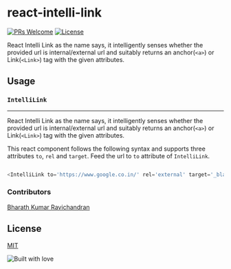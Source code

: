 # react-intelli-link

[![PRs Welcome](https://img.shields.io/badge/contributions-welcome-blue.svg)](CONTRIBUTING) [![License](https://img.shields.io/badge/license-MIT-brightgreen.svg)](LICENSE)

React Intelli Link as the name says, it intelligently senses whether the provided url is internal/external url and suitably returns an anchor(`<a>`) or Link(`<Link>`) tag with the given attributes.

## Usage

### `IntelliLink`
-----------------------------------------

React Intelli Link as the name says, it intelligently senses whether the provided url is internal/external url and suitably returns an anchor(`<a>`) or Link(`<Link>`) tag with the given attributes.

This react component follows the following syntax and supports three attributes `to`, `rel` and `target`.
Feed the url to `to` attribute of `IntelliLink`.

```javascript

<IntelliLink to='https://www.google.co.in/' rel='external' target='_blank' />

```


### Contributors
[Bharath Kumar Ravichandran](https://github.com/BharathKumarRavichandran/)

## License
[MIT](LICENSE)

![Built with love](http://forthebadge.com/images/badges/built-with-love.svg)